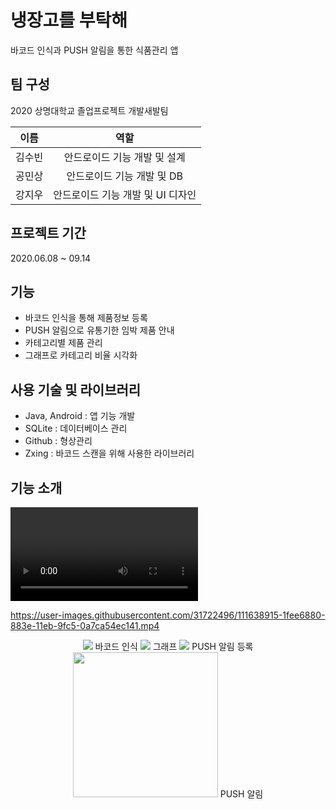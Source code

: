 # 냉장고를 부탁해
바코드 인식과 PUSH 알림을 통한 식품관리 앱

## 팀 구성
2020 상명대학교 졸업프로젝트 개발새발팀

이름|역할
:---:|:---:
김수빈|안드로이드 기능 개발 및 설계
공민상|안드로이드 기능 개발 및 DB
강지우|안드로이드 기능 개발 및 UI 디자인

## 프로젝트 기간
2020.06.08 ~ 09.14

## 기능
- 바코드 인식을 통해 제품정보 등록
- PUSH 알림으로 유통기한 임박 제품 안내
- 카테고리별 제품 관리
- 그래프로 카테고리 비율 시각화

## 사용 기술 및 라이브러리
- Java, Android : 앱 기능 개발
- SQLite : 데이터베이스 관리
- Github : 형상관리
- Zxing : 바코드 스캔을 위해 사용한 라이브러리

## 기능 소개
![소개영상](https://user-images.githubusercontent.com/31722496/111638915-1fee6880-883e-11eb-9fc5-0a7ca54ec141.mp4)

https://user-images.githubusercontent.com/31722496/111638915-1fee6880-883e-11eb-9fc5-0a7ca54ec141.mp4


<p align="center">
    <img src="https://user-images.githubusercontent.com/31722496/111635193-94bfa380-883a-11eb-9606-51882e61151b.gif" />
    바코드 인식
    <img src="https://user-images.githubusercontent.com/31722496/111635117-84a7c400-883a-11eb-9642-7879bf16393a.gif" />
    그래프
    <img src="https://user-images.githubusercontent.com/31722496/111635670-16afcc80-883b-11eb-9161-0a49e2dccfe7.gif" />
    PUSH 알림 등록
    <img src="https://user-images.githubusercontent.com/31722496/111635786-36df8b80-883b-11eb-97e1-03b533833dd5.jpg", width=232 />
    PUSH 알림
</p>
